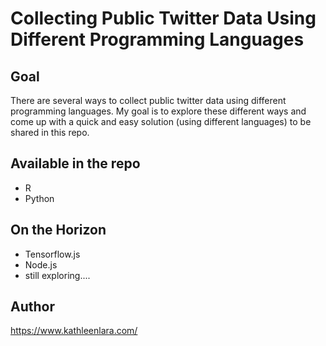 # Collecting Public Twitter Data Using Different Programming Languages

## Goal
There are several ways to collect public twitter data using different programming languages. My goal is to explore these different ways and come up with a quick and easy solution (using different languages) to be shared in this repo.

## Available in the repo
- R
- Python

## On the Horizon
- Tensorflow.js
- Node.js
- still exploring....

## Author
https://www.kathleenlara.com/
